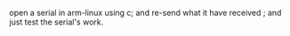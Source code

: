 open a serial in arm-linux using c;
and re-send what it have received ;
and just test the serial's work.
